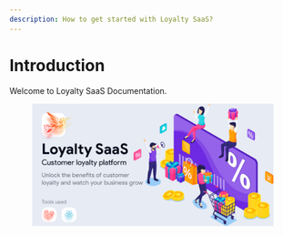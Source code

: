 ```yaml
---
description: How to get started with Loyalty SaaS?
---
```


# Introduction

Welcome to Loyalty SaaS Documentation.

<figure><img src=".gitbook/assets/Loyalty Cover.jpg" alt=""><figcaption></figcaption></figure>
